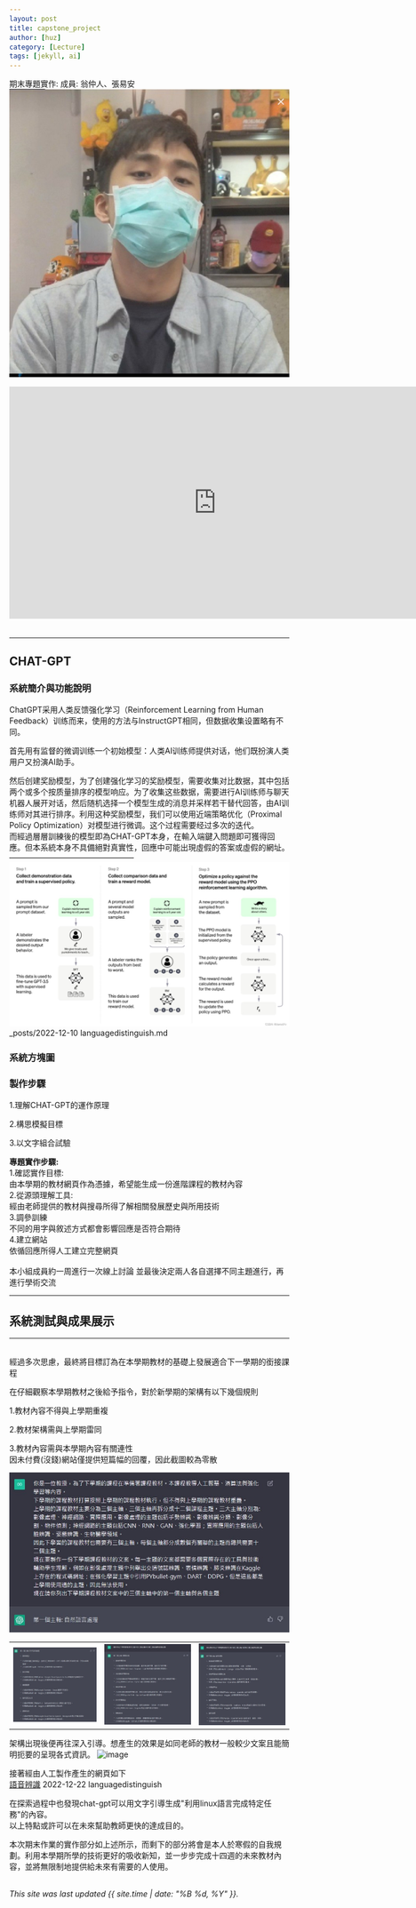 ```yaml
---
layout: post
title: capstone_project
author: [huz]
category: [Lecture]
tags: [jekyll, ai]
---
```


期末專題實作:
成員: 翁仲人、張易安 <br>
![](https://github.com/winterhuz/facenet-pytorch/blob/master/data/test_images/huz/1.jpg?raw=true)
<br>
<iframe width="743" height="418" src="https://www.youtube.com/embed/0cnXUcWJ4r4" title="Craziest Chat GPT Generated Stories" frameborder="0" allow="accelerometer; autoplay; clipboard-write; encrypted-media; gyroscope; picture-in-picture; web-share" allowfullscreen></iframe>
<br>
<br>

---
## CHAT-GPT

### 系統簡介與功能說明

ChatGPT采用人类反馈强化学习（Reinforcement Learning from Human Feedback）训练而来，使用的方法与InstructGPT相同，但数据收集设置略有不同。

首先用有监督的微调训练一个初始模型：人类AI训练师提供对话，他们既扮演人类用户又扮演AI助手。

然后创建奖励模型，为了创建强化学习的奖励模型，需要收集对比数据，其中包括两个或多个按质量排序的模型响应。为了收集这些数据，需要进行AI训练师与聊天机器人展开对话，然后随机选择一个模型生成的消息并采样若干替代回答，由AI训练师对其进行排序。利用这种奖励模型，我们可以使用近端策略优化（Proximal Policy Optimization）对模型进行微调。这个过程需要经过多次的迭代。<br>
而經過層層訓練後的模型即為CHAT-GPT本身，在輸入端鍵入問題即可獲得回應。但本系統本身不具備絕對真實性，回應中可能出現虛假的答案或虛假的網址。<br>
————————————————
![](https://github.com/winterhuz/AI-course/blob/gh-pages/images/CHATGPTBLOCK.jpg?raw=true)
_posts/2022-12-10 languagedistinguish.md

### 系統方塊圖


### 製作步驟 
1.理解CHAT-GPT的運作原理

2.構思模擬目標

3.以文字組合試驗

**專題實作步驟:** 
<br>
1.確認實作目標:<br>
由本學期的教材網頁作為憑據，希望能生成一份進階課程的教材內容<br>
2.從源頭理解工具:<br>
經由老師提供的教材與搜尋所得了解相關發展歷史與所用技術<br>
3.調參訓練<br>
不同的用字與敘述方式都會影響回應是否符合期待<br>
4.建立網站<br>
依循回應所得人工建立完整網頁<br>
<br>
本小組成員約一周進行一次線上討論
並最後決定兩人各自選擇不同主題進行，再進行學術交流


---
## 系統測試與成果展示
---
<br>
經過多次思慮，最終將目標訂為在本學期教材的基礎上發展適合下一學期的銜接課程

在仔細觀察本學期教材之後給予指令，對於新學期的架構有以下幾個規則

1.教材內容不得與上學期重複

2.教材架構需與上學期雷同

3.教材內容需與本學期內容有關連性<br>
因未付費(沒錢)網站僅提供短篇幅的回覆，因此截圖較為零散

![](https://github.com/winterhuz/AI-course/blob/gh-pages/images/CHATGPT1.jpg?raw=true)
<br>
<table>
<tr>
<td><img src="https://github.com/winterhuz/AI-course/blob/gh-pages/images/CHATGPT2.jpg?raw=true"></td>
<td><img src="https://github.com/winterhuz/AI-course/blob/gh-pages/images/CHATGPT3.jpg?raw=true"></td>
<td><img src="https://github.com/winterhuz/AI-course/blob/gh-pages/images/CHATGPT4.jpg?raw=true"></td>
</tr>
</table>

架構出現後便再往深入引導。想產生的效果是如同老師的教材一般較少文案且能簡明扼要的呈現各式資訊。
<img width="476" alt="image" src="https://user-images.githubusercontent.com/100844817/212696063-879d5014-e980-4d22-9c77-6f4a7f61a9e2.png?raw=true">


接著經由人工製作產生的網頁如下<br>
[語音辨識](https://winterhuz.github.io/AI-course/example/2022/12/22/languagedis.html)
2022-12-22 languagedistinguish<br>

在探索過程中也發現chat-gpt可以用文字引導生成"利用linux語言完成特定任務"的內容。<br>
以上特點或許可以在未來幫助教師更快的達成目的。

本次期末作業的實作部分如上述所示，而剩下的部分將會是本人於寒假的自我規劃。利用本學期所學的技術更好的吸收新知，並一步步完成十四週的未來教材內容，並將無限制地提供給未來有需要的人使用。
<br>
<br>

*This site was last updated {{ site.time | date: "%B %d, %Y" }}.*

